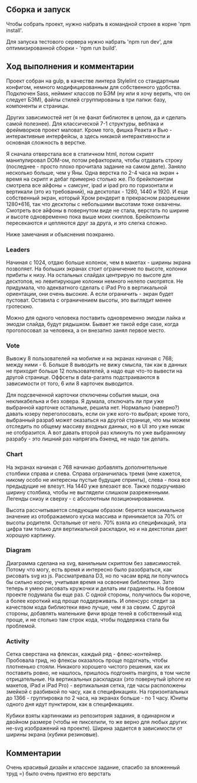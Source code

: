 ## Сборка и запуск

Чтобы собрать проект, нужно набрать в командной строке в корне 'npm install'. 


Для запуска тестового сервера нужно набрать 'npm run dev', для оптимизированной сборки - 'npm run build'.

## Ход выполнения и комментарии

Проект собран на gulp, в качестве линтера Stylelint со стандартным конфигом, немного модифицированным для собственного
удобства. Подключен Sass, нейминг классов по БЭМ (ну или я хочу верить, что он следует БЭМ), файлы стилей сгруппированы в три 
папки: базу, компоненты и страницы.


Других зависимостей нет (я не фанат библиотек в целом, да и сделать самой полезнее). Для классической 7-1 структуры, вебпака
и фреймворков проект маловат. Кроме того, фишка Реакта и Вью - интерактивные интерфейсы, а здесь никакой интерактивности 
и основная сложность в верстке.


Я сначала отверстала все в статичном html, потом скрипт манипулировал DOM-ом, потом рефакторила, чтобы отдавать строку 
(последнее - просто плохо прочитала задание на самом деле). Заняло несколько больше, чем у Яны. Одна верстка по 2-4 часа 
на экран + время на скрипт и дебаг примерно столько же. По брейкпоинтам смотрела все айфоны + самсунг, ipad и ipad pro по
горизонтали и вертикали (это из требований), на десктопах - 1280, 1440 и 1920. И еще собственный экран, который Хром рендерит в
прекрасном разрешении 1280*616, так что десктопы с небольшими высотами тоже охвачены. Смотреть все айфоны в повернутом виде не стала,
верстать по ширине _и_ высоте одновременно пока выше моих скиллов. Брейкпоинты пересекаются и цепляются друг за друга, и это слегка сложно.


Ниже замечания и объяснения поэкранно.

### Leaders

Начиная с 1024, отдаю больше колонок, чем в макетах - ширины экрана позволяет.
На больших экранах стоит ограничение по высоте, колонки прибиты к низу. На остальных слайдах центрирую по высоте для десктопов,
но левитирующие колонки немного нелепо смотрятся. Не придумала, что адекватного сделать с iPad Pro в вертикальной ориентации,
они очень высокие. А если ограничить - экран будет пустоват. Оставила с ограничением высоты, это выглядит менее гротескно.


Можно для одного человека поставить одновременно эмодзи лайка и эмодзи слайда, будут рядышком. Бывает же такой edge case,
когда проголосовал за человека, а он внезапно занял первое место.

### Vote

Вывожу 8 пользователей на мобилке и на экранах начиная с 768; между ними - 6. Больше 8 выводить не вижу смысла, так как в 
данных не приходит больше 12 пользователей, а надо еще что-то вывести на другой странице. Оффсеты в data-params подстраиваются 
в зависимости от того, 6 или 8 карточек выводится.


Для подсвеченной карточки отключены события мыши, она некликабельна и без ховера. Я думала, отключать ли при уже выбранной 
карточке остальные, решила нет. Нормально (наверно?) давать юзеру переголосовать, если он уже кого-то выбрал; кроме того, 
выбранный разраб может оказаться на другой странице, что мы можем отследить по общему массиву входных данных, но в UI это 
уже никак не отобразится. А вот давать второй раз кликнуть по уже выбранному разрабу - это лишний раз напрягать бэкенд, 
не надо так делать.

### Chart

На экранах начиная с 768 начинаю добавлять дополнительные столбики справа и слева. Справа ограничилась тремя (мне кажется,
никому особо не интересны пустые будущие спринты), слева - пока все предыдущие не влезут. На 1440 уже влезают все. Также
подкручиваю ширину столбика, чтобы не выглядели слишком разреженными. Легенды снизу и сверху - с абсолютным позиционированием.


Высота рассчитывается следующим образом: берется максимальное значение из отображаемого куска массива и принимается за 
70% от высоты родителя. Остальные от него. 70% взяла из спецификаций, эта цифра там только для вертикальной раскладки, 
но и на декстопах дает хорошую картинку.

### Diagram

Диаграмма сделана на svg, ванильным скриптом без зависимостей. Потому что могу, есть время и интересно было разобраться, 
как рисовать svg из js. Рассматривала D3, но по часам вряд ли получилось бы сильно короче, учитывая время на освоение 
библиотеки. Зато теперь я умею рисовать кружочки и делать им градиенты. На боевом проекте подумала бы еще раз. С одной 
стороны, получилось бы короче, а более короткий код проще поддерживать. И опенсурс следит за качеством кода библиотеки 
явно лучше, чем я за своим. С другой стороны, добавлять маленькие фичи вроде теней в собственный код проще, и не столько 
там строк кода, чтобы поддержка стала бы проблемой.

### Activity

Сетка сверстана на флексах, каждый ряд - флекс-контейнер. Пробовала грид, но флексы оказалось проще подогнать, чтобы 
плотненько стояли. Никакого хорошего чистого решения, как их поставить ровно, не нашлось, пришлось подгонять margins, 
в том числе отрицательные. На вертикальных раскладках (это повернутый iphone из макетов, iPad и iPad Pro) - вертикальная
сетка, где часы расположены змейкой с разбивкой по часу, как в спецификациях. На горизонтальных до 1366 - группировка по 2 часа,
на экранах больше - по 1 часу. Юниты одного дня идут пунктиром, как в спецификациях.


Кубики взяты картинками из репозитория задания, в одинарном и двойном размере (чтобы не пикселили, то же верно для любых 
других не-svg изображений на проекте). Ширина задается в зависимости от ширины экрана (кубики резиновые).


## Комментарии

Очень красивый дизайн и классное задание, спасибо за вложенный труд =) было очень приятно его верстать
